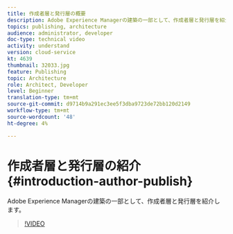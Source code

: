 ```yaml
---
title: 作成者層と発行層の概要
description: Adobe Experience Managerの建築の一部として、作成者層と発行層を紹介します。
topics: publishing, architecture
audience: administrator, developer
doc-type: technical video
activity: understand
version: cloud-service
kt: 4639
thumbnail: 32033.jpg
feature: Publishing
topic: Architecture
role: Architect, Developer
level: Beginner
translation-type: tm+mt
source-git-commit: d9714b9a291ec3ee5f3dba9723de72bb120d2149
workflow-type: tm+mt
source-wordcount: '48'
ht-degree: 4%

---
```



# 作成者層と発行層の紹介{#introduction-author-publish}

Adobe Experience Managerの建築の一部として、作成者層と発行層を紹介します。

>[!VIDEO](https://video.tv.adobe.com/v/32033/?quality=12&learn=on)